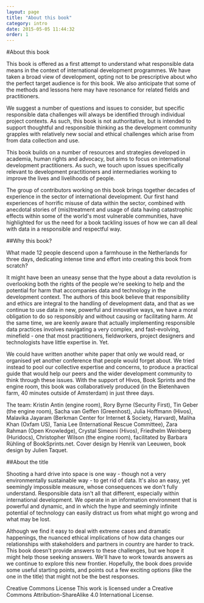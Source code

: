 ```yaml
---
layout: page
title: "About this book"
category: intro
date: 2015-05-05 11:44:32
order: 1
---
```

#About this book

This book is offered as a first attempt to understand what responsible data means in the context of international development programmes. We have taken a broad view of development, opting not to be prescriptive about who the perfect target audience is for this book. We also anticipate that some of the methods and lessons here may have resonance for related fields and practitioners.

We suggest a number of questions and issues to consider, but specific responsible data challenges will always be identified through individual project contexts. As such, this book is not authoritative, but is intended to support thoughtful and responsible thinking as the development community grapples with relatively new social and ethical challenges which arise from from data collection and use.

This book builds on a number of resources and strategies developed in academia, human rights and advocacy, but aims to focus on international development practitioners. As such, we touch upon issues specifically relevant to development practitioners and intermediaries working to improve the lives and livelihoods of people.

The group of contributors working on this book brings together decades of experience in the sector of international development. Our first hand experiences of horrific misuse of data within the sector, combined with anecdotal stories of (mis)treatment and usage of data having catastrophic effects within some of the world's most vulnerable communities, have highlighted for us the need for a book tackling issues of how we can all deal with data in a responsible and respectful way.

##Why this book?

What made 12 people descend upon a farmhouse in the Netherlands for three days, dedicating intense time and effort into creating this book from scratch?

It might have been an uneasy sense that the hype about a data revolution is overlooking both the rights of the people we're seeking to help and the potential for harm that accompanies data and technology in the development context. The authors of this book believe that responsibility and ethics are integral to the handling of development data, and that as we continue to use data in new, powerful and innovative ways, we have a moral obligation to do so responsibly and without causing or facilitating harm. At the same time, we are keenly aware that actually implementing responsible data practices involves navigating a very complex, and fast-evolving, minefield - one that most practitioners, fieldworkers, project designers and technologists have little expertise in. Yet.

We could have written another white paper that only we would read, or organised yet another conference that people would forget about. We tried instead to pool our collective expertise and concerns, to produce a practical guide that would help our peers and the wider development community to think through these issues. With the support of Hivos, Book Sprints and the engine room, this book was collaboratively produced (in the Bietenhaven farm, 40 minutes outside of Amsterdam) in just three days.

The team: Kristin Antin (engine room), Rory Byrne (Security First), Tin Geber (the engine room), Sacha van Geffen (Greenhost), Julia Hoffmann (Hivos), Malavika Jayaram (Berkman Center for Internet & Society, Harvard), Maliha Khan (Oxfam US), Tania Lee (International Rescue Committee), Zara Rahman (Open Knowledge), Crystal Simeoni (Hivos), Friedhelm Weinberg (Huridocs), Christopher Wilson (the engine room), facilitated by Barbara Rühling of BookSprints.net. Cover design by Henrik van Leeuwen, book design by Julien Taquet.

##About the title

Shooting a hard drive into space is one way - though not a very environmentally sustainable way - to get rid of data. It's also an easy, yet seemingly impossible measure, whose consequences we don't fully understand. Responsible data isn't all that different, especially within international development. We operate in an information environment that is powerful and dynamic, and in which the hype and seemingly infinite potential of technology can easily distract us from what might go wrong and what may be lost.

Although we find it easy to deal with extreme cases and dramatic happenings, the nuanced ethical implications of how data changes our relationships with stakeholders and partners in country are harder to track. This book doesn't provide answers to these challenges, but we hope it might help those seeking answers. We'll have to work towards answers as we continue to explore this new frontier. Hopefully, the book does provide some useful starting points, and points out a few exciting options (like the one in the title) that might not be the best responses.

Creative Commons License
This work is licensed under a Creative Commons Attribution-ShareAlike 4.0 International License.
